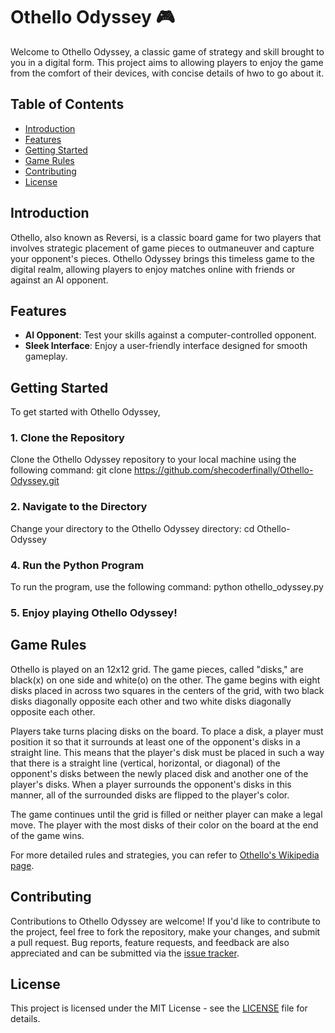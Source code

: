 # Othello Odyssey 🎮

Welcome to Othello Odyssey, a classic game of strategy and skill brought to you in a digital form. This project aims to allowing players to enjoy the game from the comfort of their devices, with concise details of hwo to go about it.

## Table of Contents

- [Introduction](#introduction)
- [Features](#features)
- [Getting Started](#getting-started)
- [Game Rules](#game-rules)
- [Contributing](#contributing)
- [License](#license)

## Introduction

Othello, also known as Reversi, is a classic board game for two players that involves strategic placement of game pieces to outmaneuver and capture your opponent's pieces. Othello Odyssey brings this timeless game to the digital realm, allowing players to enjoy matches online with friends or against an AI opponent.

## Features
- **AI Opponent**: Test your skills against a computer-controlled opponent.
- **Sleek Interface**: Enjoy a user-friendly interface designed for smooth gameplay.

## Getting Started
To get started with Othello Odyssey, 

### 1. Clone the Repository

Clone the Othello Odyssey repository to your local machine using the following command:
git clone https://github.com/shecoderfinally/Othello-Odyssey.git


### 2. Navigate to the Directory

Change your directory to the Othello Odyssey directory:
cd Othello-Odyssey

### 4. Run the Python Program

To run the program, use the following command:
python othello_odyssey.py

### 5. Enjoy playing Othello Odyssey!

## Game Rules

Othello is played on an 12x12 grid. The game pieces, called "disks," are black(x) on one side and white(o) on the other. The game begins with eight disks placed in across two squares in the centers of the grid, with two black disks diagonally opposite each other and two white disks diagonally opposite each other.

Players take turns placing disks on the board. To place a disk, a player must position it so that it surrounds at least one of the opponent's disks in a straight line. This means that the player's disk must be placed in such a way that there is a straight line (vertical, horizontal, or diagonal) of the opponent's disks between the newly placed disk and another one of the player's disks. When a player surrounds the opponent's disks in this manner, all of the surrounded disks are flipped to the player's color.

The game continues until the grid is filled or neither player can make a legal move. The player with the most disks of their color on the board at the end of the game wins.

For more detailed rules and strategies, you can refer to [Othello's Wikipedia page](https://en.wikipedia.org/wiki/Reversi).

## Contributing

Contributions to Othello Odyssey are welcome! If you'd like to contribute to the project, feel free to fork the repository, make your changes, and submit a pull request. Bug reports, feature requests, and feedback are also appreciated and can be submitted via the [issue tracker](https://github.com/shecoderfinally/Othello-Odyssey/issues).

## License

This project is licensed under the MIT License - see the [LICENSE](https://github.com/shecoderfinally/Othello-Odyssey/blob/main/LICENSE) file for details.
